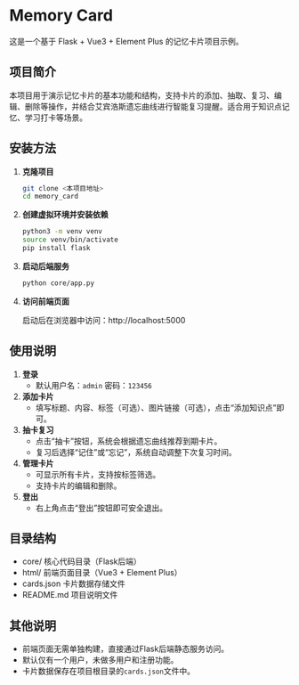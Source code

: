 # Memory Card

这是一个基于 Flask + Vue3 + Element Plus 的记忆卡片项目示例。

## 项目简介
本项目用于演示记忆卡片的基本功能和结构，支持卡片的添加、抽取、复习、编辑、删除等操作，并结合艾宾浩斯遗忘曲线进行智能复习提醒。适合用于知识点记忆、学习打卡等场景。

## 安装方法
1. **克隆项目**
   ```bash
   git clone <本项目地址>
   cd memory_card
   ```
2. **创建虚拟环境并安装依赖**
   ```bash
   python3 -m venv venv
   source venv/bin/activate
   pip install flask
   ```
3. **启动后端服务**
   ```bash
   python core/app.py
   ```
4. **访问前端页面**
   
   启动后在浏览器中访问：http://localhost:5000

## 使用说明
1. **登录**
   - 默认用户名：`admin`  密码：`123456`
2. **添加卡片**
   - 填写标题、内容、标签（可选）、图片链接（可选），点击“添加知识点”即可。
3. **抽卡复习**
   - 点击“抽卡”按钮，系统会根据遗忘曲线推荐到期卡片。
   - 复习后选择“记住”或“忘记”，系统自动调整下次复习时间。
4. **管理卡片**
   - 可显示所有卡片，支持按标签筛选。
   - 支持卡片的编辑和删除。
5. **登出**
   - 右上角点击“登出”按钮即可安全退出。

## 目录结构
- core/  核心代码目录（Flask后端）
- html/  前端页面目录（Vue3 + Element Plus）
- cards.json  卡片数据存储文件
- README.md  项目说明文件

## 其他说明
- 前端页面无需单独构建，直接通过Flask后端静态服务访问。
- 默认仅有一个用户，未做多用户和注册功能。
- 卡片数据保存在项目根目录的`cards.json`文件中。 